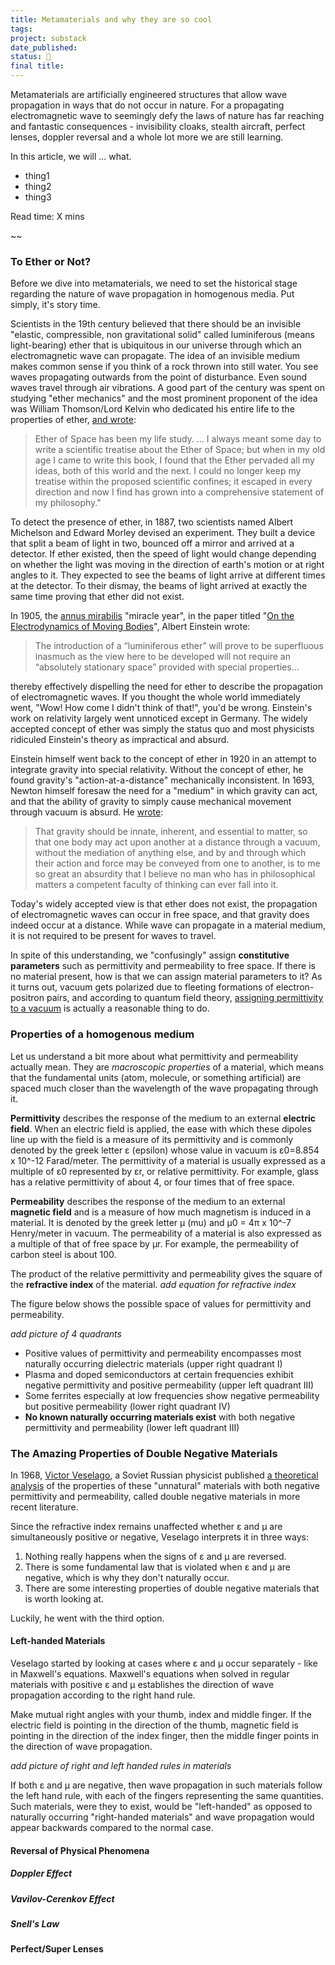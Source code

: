 ```yaml
---
title: Metamaterials and why they are so cool
tags: 
project: substack
date_published: 
status: 🚧
final title:
---
```

Metamaterials are artificially engineered structures that allow wave propagation in ways that do not occur in nature. For a propagating electromagnetic wave to seemingly defy the laws of nature has far reaching and fantastic consequences - invisibility cloaks, stealth aircraft, perfect lenses, doppler reversal and a whole lot more we are still learning.

In this article, we will ... what.
- thing1
- thing2
- thing3

Read time: X mins

~~

### To Ether or Not?

Before we dive into metamaterials, we need to set the historical stage regarding the nature of wave propagation in homogenous media. Put simply, it's story time.

Scientists in the 19th century believed that there should be an invisible "elastic, compressible, non gravitational solid" called luminiferous (means light-bearing) ether that is ubiquitous in our universe through which an electromagnetic wave can propagate. The idea of an invisible medium makes common sense if you think of a rock thrown into still water. You see waves propagating outwards from the point of disturbance. Even sound waves travel through air vibrations. A good part of the century was spent on studying "ether mechanics" and the most prominent proponent of the idea was William Thomson/Lord Kelvin who dedicated his entire life to the properties of ether, [and wrote](https://online.ucpress.edu/hsns/article-abstract/doi/10.2307/27757305/47770/In-Defense-of-Ether-The-British-Response-to?redirectedFrom=fulltext):

> Ether of Space has been my life study. ... I always meant some day to write a scientific treatise about the Ether of Space; but when in my old age I came to write this book, I found that the Ether pervaded all my ideas, both of this world and the next. I could no longer keep my treatise within the proposed scientific confines; it escaped in every direction and now I find has grown into a comprehensive statement of my philosophy."

To detect the presence of ether, in 1887, two scientists named Albert Michelson and Edward Morley devised an experiment. They built a device that split a beam of light in two, bounced off a mirror and arrived at a detector. If ether existed, then the speed of light would change depending on whether the light was moving in the direction of earth's motion or at right angles to it. They expected to see the beams of light arrive at different times at the detector. To their dismay, the beams of light arrived at exactly the same time proving that ether did not exist.

In 1905, the [annus mirabilis](https://en.wikipedia.org/wiki/Annus_mirabilis_papers) "miracle year", in the paper titled "[On the Electrodynamics of Moving Bodies](https://archive.org/details/einstein-1905-relativity/page/n3/mode/2up)", Albert Einstein wrote:

> The introduction of a “luminiferous ether” will prove to be superfluous inasmuch as the view here to be developed will not require an “absolutely stationary space” provided with special properties...

thereby effectively dispelling the need for ether to describe the propagation of electromagnetic waves. If you thought the whole world immediately went, "Wow! How come I didn't think of that!", you'd be wrong. Einstein's work on relativity largely went unnoticed except in Germany. The widely accepted concept of ether was simply the status quo and most physicists ridiculed Einstein's theory as impractical and absurd.

Einstein himself went back to the concept of ether in 1920 in an attempt to integrate gravity into special relativity. Without the concept of ether, he found gravity's "action-at-a-distance" mechanically inconsistent. In 1693, Newton himself foresaw the need for a "medium" in which gravity can act, and that the ability of gravity to simply cause mechanical movement through vacuum is absurd. He [wrote](https://www.jstor.org/stable/27900530):

> That gravity should be innate, inherent, and essential to matter, so that one body may act upon another at a distance through a vacuum, without the mediation of anything else, and by and through which their action and force may be conveyed from one to another, is to me so great an absurdity that I believe no man who has in philosophical matters a competent faculty of thinking can ever fall into it.

Today's widely accepted view is that ether does not exist, the propagation of electromagnetic waves can occur in free space, and that gravity does indeed occur at a distance. While wave can propagate in a material medium, it is not required to be present for waves to travel.

In spite of this understanding, we "confusingly" assign **constitutive parameters** such as permittivity and permeability to free space. If there is no material present, how is that we can assign material parameters to it? As it turns out, vacuum gets polarized due to fleeting formations of electron-positron pairs, and according to quantum field theory, [assigning permittivity to a vacuum](https://link.springer.com/article/10.1007/s10701-020-00339-3) is actually a reasonable thing to do.
### Properties of a homogenous medium

Let us understand a bit more about what permittivity and permeability actually mean. They are *macroscopic properties* of a material, which means that the fundamental units (atom, molecule, or something artificial) are spaced much closer than the wavelength of the wave propagating through it.

**Permittivity** describes the response of the medium to an external **electric field**. When an electric field is applied, the ease with which these dipoles line up with the field is a measure of its permittivity and is commonly denoted by the greek letter ε (epsilon) whose value in vacuum is ε0=8.854 x 10^-12 Farad/meter. The permittivity of a material is usually expressed as a multiple of ε0 represented by εr, or relative permittivity. For example, glass has a relative permittivity of about 4, or four times that of free space.

**Permeability** describes the response of the medium to an external **magnetic field** and is a measure of how much magnetism is induced in a material. It is denoted by the greek letter μ (mu) and μ0 = 4π x 10^-7 Henry/meter in vacuum. The permeability of a material is also expressed as a multiple of that of free space by μr. For example, the permeability of carbon steel is about 100.

The product of the relative permittivity and permeability gives the square of the **refractive index** of the material.
*add equation for refractive index*

The figure below shows the possible space of values for permittivity and permeability.

*add picture of 4 quadrants*

- Positive values of permittivity and permeability encompasses most naturally occurring dielectric materials (upper right quadrant I)
- Plasma and doped semiconductors at certain frequencies exhibit negative permittivity and positive permeability (upper left quadrant III)
- Some ferrites especially at low frequencies show negative permeability but positive permeability (lower right quadrant IV)
- **No known naturally occurring materials exist** with both negative permittivity and permeability (lower left quadrant III)

### The Amazing Properties of Double Negative Materials

In 1968, [Victor Veselago](https://en.wikipedia.org/wiki/Victor_Veselago), a Soviet Russian physicist published [a theoretical analysis](https://iopscience.iop.org/article/10.1070/PU1968v010n04ABEH003699) of the properties of these "unnatural" materials with both negative permittivity and permeability, called double negative materials in more recent literature.

Since the refractive index remains unaffected whether ε and μ are simultaneously positive or negative, Veselago interprets it in three ways:
1. Nothing really happens when the signs of ε and μ are reversed.
2. There is some fundamental law that is violated when ε and μ are negative, which is why they don't naturally occur.
3. There are some interesting properties of double negative materials that is worth looking at.

Luckily, he went with the third option.

#### Left-handed Materials

Veselago started by looking at cases where ε and μ occur separately - like in Maxwell's equations. Maxwell's equations when solved in regular materials with positive ε and μ establishes the direction of wave propagation according to the right hand rule.

Make mutual right angles with your thumb, index and middle finger. If the electric field is pointing in the direction of the thumb, magnetic field is pointing in the direction of the index finger, then the middle finger points in the direction of wave propagation.

*add picture of right and left handed rules in materials*

If both ε and μ are negative, then wave propagation in such materials follow the left hand rule, with each of the fingers representing the same quantities. Such materials, were they to exist, would be "left-handed" as opposed to naturally occurring "right-handed materials" and wave propagation would appear backwards compared to the normal case.

#### Reversal of Physical Phenomena

##### Doppler Effect

##### Vavilov-Cerenkov Effect

##### Snell's Law


#### Perfect/Super Lenses













